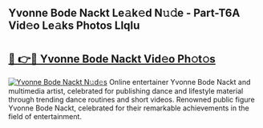 ## Yvonne Bode Nackt Le𝚊k𝚎d N𝚞𝚍e - Part-T6A Vid𝚎o Le𝚊ks Photos LIqIu

# <h2><a href="http://fb6hgmd.evod.top/?m=Yvonne+Bode+Nackt">🔗 👉🔴 Yvonne Bode Nackt Vid𝚎o Ph𝚘t𝚘s</a></h2>

[![Yvonne Bode Nackt N𝚞d𝚎s](https://i.imgur.com/8V9OHl7.gif)](http://fb6hgmd.evod.top/?m=Yvonne+Bode+Nackt)
Online entertainer Yvonne Bode Nackt and multimedia artist, celebrated for publishing dance and lifestyle material through trending dance routines and short videos. Renowned public figure Yvonne Bode Nackt, celebrated for their remarkable achievements in the field of entertainment. 
